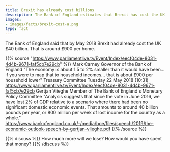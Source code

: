```yaml
---
title: Brexit has already cost billions
description: The Bank of England estimates that Brexit has cost the UK £40 billion. How will Brexit affect you?
images:
- images/facts/brexit-cost-a.png
type: fact
---
```


The Bank of England said that by May 2018 Brexit had already cost the UK £40 billion. That is around £900 per home.

{{% source "https://www.parliamentlive.tv/Event/Index/eecf04de-8031-4d4b-9671-faf5cb7e29cb" %}}
Mark Carney
Governor of the Bank of England
"The economy is about 1.5 to 2% smaller than it would have been... if you were to map that to household incomes... that is about £900 per household lower"
Treasury Committee Tuesday 22 May 2018 (10:31)
https://www.parliamentlive.tv/Event/Index/eecf04de-8031-4d4b-9671-faf5cb7e29cb
Gertjan Vlieghe
Member of The Bank of England's Monetary Policy Committee
"Analysis suggests that since the vote in June 2016, we have lost 2% of GDP relative to a scenario where there had been no significant domestic economic events. That amounts to around 40 billion pounds per year, or 800 million per week of lost income for the country as a whole."
https://www.bankofengland.co.uk/-/media/boe/files/speech/2019/the-economic-outlook-speech-by-gertjan-vlieghe.pdf
{{% /source %}}

{{% discuss %}}
How much more will we lose? How would you have spent that money?
{{% /discuss %}}
